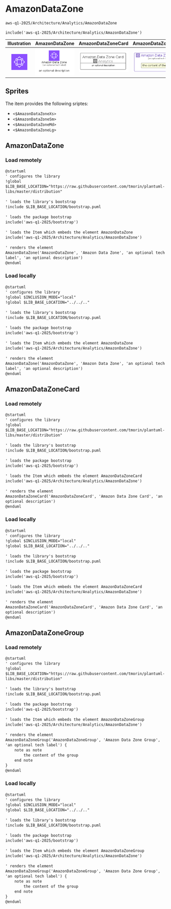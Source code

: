 # AmazonDataZone


```text
aws-q1-2025/Architecture/Analytics/AmazonDataZone
```

```text
include('aws-q1-2025/Architecture/Analytics/AmazonDataZone')
```



| Illustration | AmazonDataZone | AmazonDataZoneCard | AmazonDataZoneGroup |
| :---: | :---: | :---: | :---: |
| ![illustration for Illustration](../../../aws-q1-2025/Architecture/Analytics/AmazonDataZone.png) | ![illustration for AmazonDataZone](../../../aws-q1-2025/Architecture/Analytics/AmazonDataZone.Local.png) | ![illustration for AmazonDataZoneCard](../../../aws-q1-2025/Architecture/Analytics/AmazonDataZoneCard.Local.png) | ![illustration for AmazonDataZoneGroup](../../../aws-q1-2025/Architecture/Analytics/AmazonDataZoneGroup.Local.png) |



## Sprites
The item provides the following sriptes:

- `<$AmazonDataZoneXs>`
- `<$AmazonDataZoneSm>`
- `<$AmazonDataZoneMd>`
- `<$AmazonDataZoneLg>`





## AmazonDataZone

### Load remotely
```plantuml
@startuml
' configures the library
!global $LIB_BASE_LOCATION="https://raw.githubusercontent.com/tmorin/plantuml-libs/master/distribution"

' loads the library's bootstrap
!include $LIB_BASE_LOCATION/bootstrap.puml

' loads the package bootstrap
include('aws-q1-2025/bootstrap')

' loads the Item which embeds the element AmazonDataZone
include('aws-q1-2025/Architecture/Analytics/AmazonDataZone')

' renders the element
AmazonDataZone('AmazonDataZone', 'Amazon Data Zone', 'an optional tech label', 'an optional description')
@enduml
```

### Load locally
```plantuml
@startuml
' configures the library
!global $INCLUSION_MODE="local"
!global $LIB_BASE_LOCATION="../../.."

' loads the library's bootstrap
!include $LIB_BASE_LOCATION/bootstrap.puml

' loads the package bootstrap
include('aws-q1-2025/bootstrap')

' loads the Item which embeds the element AmazonDataZone
include('aws-q1-2025/Architecture/Analytics/AmazonDataZone')

' renders the element
AmazonDataZone('AmazonDataZone', 'Amazon Data Zone', 'an optional tech label', 'an optional description')
@enduml
```

## AmazonDataZoneCard

### Load remotely
```plantuml
@startuml
' configures the library
!global $LIB_BASE_LOCATION="https://raw.githubusercontent.com/tmorin/plantuml-libs/master/distribution"

' loads the library's bootstrap
!include $LIB_BASE_LOCATION/bootstrap.puml

' loads the package bootstrap
include('aws-q1-2025/bootstrap')

' loads the Item which embeds the element AmazonDataZoneCard
include('aws-q1-2025/Architecture/Analytics/AmazonDataZone')

' renders the element
AmazonDataZoneCard('AmazonDataZoneCard', 'Amazon Data Zone Card', 'an optional description')
@enduml
```

### Load locally
```plantuml
@startuml
' configures the library
!global $INCLUSION_MODE="local"
!global $LIB_BASE_LOCATION="../../.."

' loads the library's bootstrap
!include $LIB_BASE_LOCATION/bootstrap.puml

' loads the package bootstrap
include('aws-q1-2025/bootstrap')

' loads the Item which embeds the element AmazonDataZoneCard
include('aws-q1-2025/Architecture/Analytics/AmazonDataZone')

' renders the element
AmazonDataZoneCard('AmazonDataZoneCard', 'Amazon Data Zone Card', 'an optional description')
@enduml
```

## AmazonDataZoneGroup

### Load remotely
```plantuml
@startuml
' configures the library
!global $LIB_BASE_LOCATION="https://raw.githubusercontent.com/tmorin/plantuml-libs/master/distribution"

' loads the library's bootstrap
!include $LIB_BASE_LOCATION/bootstrap.puml

' loads the package bootstrap
include('aws-q1-2025/bootstrap')

' loads the Item which embeds the element AmazonDataZoneGroup
include('aws-q1-2025/Architecture/Analytics/AmazonDataZone')

' renders the element
AmazonDataZoneGroup('AmazonDataZoneGroup', 'Amazon Data Zone Group', 'an optional tech label') {
    note as note
        the content of the group
    end note
}
@enduml
```

### Load locally
```plantuml
@startuml
' configures the library
!global $INCLUSION_MODE="local"
!global $LIB_BASE_LOCATION="../../.."

' loads the library's bootstrap
!include $LIB_BASE_LOCATION/bootstrap.puml

' loads the package bootstrap
include('aws-q1-2025/bootstrap')

' loads the Item which embeds the element AmazonDataZoneGroup
include('aws-q1-2025/Architecture/Analytics/AmazonDataZone')

' renders the element
AmazonDataZoneGroup('AmazonDataZoneGroup', 'Amazon Data Zone Group', 'an optional tech label') {
    note as note
        the content of the group
    end note
}
@enduml
```

